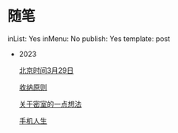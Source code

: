 # 随笔

inList: Yes
inMenu: No
publish: Yes
template: post

- 2023
    
    [北京时间3月29日](https://dragonchu.github.io/329-82da39.html)
    
    [收纳原则](https://dragonchu.github.io/-8d6f8b.html)
    
    [关于密室的一点想法](https://dragonchu.github.io/-614222.html)
    
    [手机人生](https://dragonchu.github.io/-390b16.html)